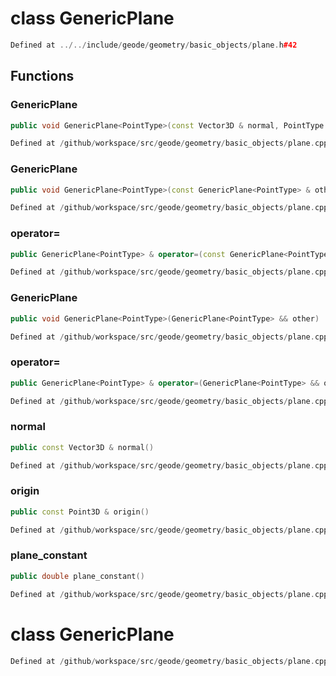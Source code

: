 # class GenericPlane

```cpp
Defined at ../../include/geode/geometry/basic_objects/plane.h#42
```

## Functions

### GenericPlane

```cpp
public void GenericPlane<PointType>(const Vector3D & normal, PointType origin)
```

```cpp
Defined at /github/workspace/src/geode/geometry/basic_objects/plane.cpp#28
```

### GenericPlane

```cpp
public void GenericPlane<PointType>(const GenericPlane<PointType> & other)
```

```cpp
Defined at /github/workspace/src/geode/geometry/basic_objects/plane.cpp#34
```

### operator=

```cpp
public GenericPlane<PointType> & operator=(const GenericPlane<PointType> & other)
```

```cpp
Defined at /github/workspace/src/geode/geometry/basic_objects/plane.cpp#39
```

### GenericPlane

```cpp
public void GenericPlane<PointType>(GenericPlane<PointType> && other)
```

```cpp
Defined at /github/workspace/src/geode/geometry/basic_objects/plane.cpp#47
```

### operator=

```cpp
public GenericPlane<PointType> & operator=(GenericPlane<PointType> && other)
```

```cpp
Defined at /github/workspace/src/geode/geometry/basic_objects/plane.cpp#53
```

### normal

```cpp
public const Vector3D & normal()
```

```cpp
Defined at /github/workspace/src/geode/geometry/basic_objects/plane.cpp#61
```

### origin

```cpp
public const Point3D & origin()
```

```cpp
Defined at /github/workspace/src/geode/geometry/basic_objects/plane.cpp#66
```

### plane_constant

```cpp
public double plane_constant()
```

```cpp
Defined at /github/workspace/src/geode/geometry/basic_objects/plane.cpp#71
```



# class GenericPlane

```cpp
Defined at /github/workspace/src/geode/geometry/basic_objects/plane.cpp#120
```

